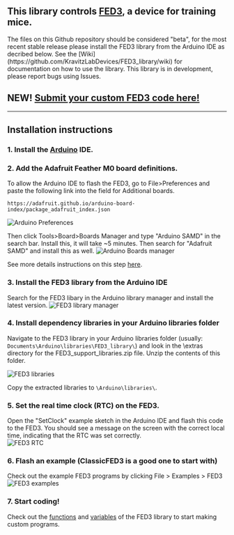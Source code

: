 ## This library controls [FED3](https://github.com/KravitzLabDevices/FED3), a device for training mice. 
<p>
The files on this Github repository should be considered "beta", for the most recent stable release please install the FED3 library from the Arduino IDE as decribed below.  See the [Wiki](https://github.com/KravitzLabDevices/FED3_library/wiki) for documentation on how to use the library.   This library is in development, please report bugs using Issues. 

## NEW! [Submit your custom FED3 code here!](https://kravitzlab.com/submit-custom-fed3-code)

---

## Installation instructions
### 1. Install the [Arduino](www.arduino.cc) IDE.

### 2. Add the Adafruit Feather M0 board definitions.
To allow the Arduino IDE to flash the FED3, go to File>Preferences and paste the following link into the field for Additional boards.<p>
`https://adafruit.github.io/arduino-board-index/package_adafruit_index.json`<p>
![Arduino Preferences](https://raw.githubusercontent.com/KravitzLabDevices/FED3/main/photos/Preferences.png)<p>
Then click Tools>Board>Boards Manager and type "Arduino SAMD" in the search bar. Install this, it will take ~5 minutes. Then search for "Adafruit SAMD" and install this as well. 
![Arduino Boards manager](https://raw.githubusercontent.com/KravitzLabDevices/FED3/main/photos/SAMD.png)<p>

See more details instructions on this step [here](https://learn.adafruit.com/adafruit-feather-m0-adalogger/using-with-arduino-ide).

### 3. Install the FED3 library from the Arduino IDE <br>
Search for the FED3 libary in the Arduino library manager and install the latest version.
![FED3 library manager](https://github.com/KravitzLabDevices/FED3/blob/main/photos/FED3librarymanager.png)

### 4. Install dependency libraries in your Arduino libraries folder <br>
Navigate to the FED3 library in your Arduino libraries folder (usually: `Documents\Arduino\libraries\FED3_library\`) and look in the \extras directory for the FED3_support_libraries.zip file. Unzip the contents of this folder.

![FED3 libraries](https://github.com/KravitzLabDevices/FED3/blob/main/photos/FED3_libraries.png)

Copy the extracted libraries to `\Arduino\libraries\`.

### 5. Set the real time clock (RTC) on the FED3. 
Open the "SetClock" example sketch in the Arduino IDE and flash this code to the FED3. You should see a message on the screen with the correct local time, indicating that the RTC was set correctly.<br>
![FED3 RTC](https://raw.githubusercontent.com/KravitzLabDevices/FED3/main/photos/RTCscreen.jpg)

### 6. Flash an example (ClassicFED3 is a good one to start with)
Check out the example FED3 programs by clicking File > Examples > FED3 <br>
![FED3 examples](https://raw.githubusercontent.com/KravitzLabDevices/FED3/main/photos/FED3example2.png)

### 7. Start coding!
Check out the [functions](https://github.com/KravitzLabDevices/FED3_library/wiki/3.-Functions) and [variables](https://github.com/KravitzLabDevices/FED3_library/wiki/2.-Variables) of the FED3 library to start making custom programs.

